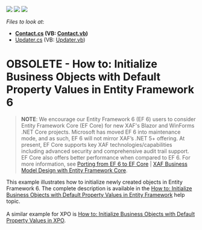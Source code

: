 <!-- default badges list -->
![](https://img.shields.io/endpoint?url=https://codecentral.devexpress.com/api/v1/VersionRange/128591742/14.2.3%2B)
[![](https://img.shields.io/badge/Open_in_DevExpress_Support_Center-FF7200?style=flat-square&logo=DevExpress&logoColor=white)](https://supportcenter.devexpress.com/ticket/details/T209960)
[![](https://img.shields.io/badge/📖_How_to_use_DevExpress_Examples-e9f6fc?style=flat-square)](https://docs.devexpress.com/GeneralInformation/403183)
<!-- default badges end -->
<!-- default file list -->
*Files to look at*:

* **[Contact.cs](./CS/InitializeObjects.Module/BusinessObjects/Contact.cs) (VB: [Contact.vb](./VB/InitializeObjects.Module/BusinessObjects/Contact.vb))**
* [Updater.cs](./CS/InitializeObjects.Module/DatabaseUpdate/Updater.cs) (VB: [Updater.vb](./VB/InitializeObjects.Module/DatabaseUpdate/Updater.vb))
<!-- default file list end -->
# OBSOLETE - How to: Initialize Business Objects with Default Property Values in Entity Framework 6

>**NOTE**: We encourage our Entity Framework 6 (EF 6) users to consider Entity Framework Core (EF Core) for new XAF's Blazor and WinForms .NET Core projects.
Microsoft has moved EF 6 into maintenance mode, and as such, EF 6 will not mirror XAF’s .NET 5+ offering. At present, EF Core supports key XAF technologies/capabilities including advanced security and comprehensive audit trail support. EF Core also offers better performance when compared to EF 6. For more information, see [Porting from EF 6 to EF Core](https://docs.microsoft.com/en-us/ef/efcore-and-ef6/porting/) | [XAF Business Model Design with Entity Framework Core](https://docs.devexpress.com/eXpressAppFramework/401886/business-model-design-orm/business-model-design-with-entity-framework-core).

This example illustrates how to initialize newly created objects in Entity Framework 6. The complete description is available in the <a href="http://documentation.devexpress.com/#Xaf/CustomDocument3712">How to: Initialize Business Objects with Default Property Values in Entity Framework</a> help topic.<br /><br />A similar example for XPO is <a href="https://www.devexpress.com/Support/Center/p/E2053">How to: Initialize Business Objects with Default Property Values in XPO</a>.

<br/>


